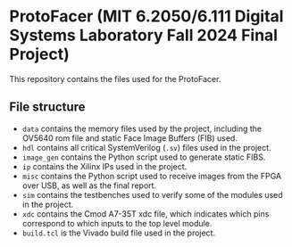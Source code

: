 # ProtoFacer (MIT 6.2050/6.111 Digital Systems Laboratory Fall 2024 Final Project)

This repository contains the files used for the ProtoFacer.

## File structure

- `data` contains the memory files used by the project, including the OV5640 rom file and static Face Image Buffers (FIB) used.
- `hdl` contains all critical SystemVerilog (`.sv`) files used in the project.
- `image_gen` contains the Python script used to generate static FIBS.
- `ip` contains the Xilinx IPs used in the project.
- `misc` contains the Python script used to receive images from the FPGA over USB, as well as the final report.
- `sim` contains the testbenches used to verify some of the modules used in the project.
- `xdc` contains the Cmod A7-35T xdc file, which indicates which pins correspond to which inputs to the top level module.
- `build.tcl` is the Vivado build file used in the project.